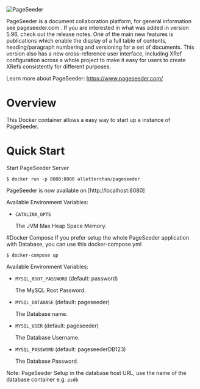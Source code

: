 ![PageSeeder](https://www.pageseeder.com/thumbnail/images/pagseeder_web.jpg)

PageSeeder is a document collaboration platform, for general information see pageseeder.com . If you are interested in what was added in version 5.96, check out the release notes. One of the main new features is publications which enable the display of a full table of contents, heading/paragraph numbering and versioning for a set of documents. This version also has a new cross-reference user interface, including XRef configuration across a whole project to make it easy for users to create XRefs consistently for different purposes.

Learn more about PageSeeder: <https://www.pageseeder.com/>
# Overview
This Docker container allows a easy way to start up a instance of PageSeeder. 

# Quick Start

Start PageSeeder Server

    $ docker run -p 8080:8080 alletterchan/pageseeder 
    
PageSeeder is now available on [http://localhost:8080]

Available Environment Variables:

* `CATALINA_OPTS` 

   The JVM Max Heap Space Memory.


#Docker Compose
If you prefer setup the whole PageSeeder application with Database, you can use this docker-compose.yml

    $ docker-compose up
    
Available Environment Variables:

* `MYSQL_ROOT_PASSWORD` (default: password)

   The MySQL Root Password.

* `MYSQL_DATABASE` (default: pageseeder)

   The Database name.
       
* `MYSQL_USER` (default: pageseeder)
   
   The Database Username.    

* `MYSQL_PASSWORD` (default: pageseederDB123)
      
   The Database Password.    

Note: PageSeeder Setup
in the database host URL, use the name of the database container e.g. `psdb`
